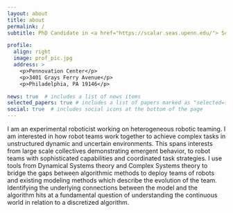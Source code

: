 ```yaml
---
layout: about
title: about
permalink: /
subtitle: PhD Candidate in <a href="https://scalar.seas.upenn.edu/"> ScalAR Lab</a> . <a href="https://www.grasp.upenn.edu/">GRASP Lab</a> . <a href="https://www.seas.upenn.edu/">School of Engineering and Applied Science</a> . <a href="https://www.upenn.edu/">University of Pennsylvania</a>. 

profile:
  align: right
  image: prof_pic.jpg
  address: >
    <p>Pennovation Center</p>
    <p>3401 Grays Ferry Avenue</p>
    <p>Philadelphia, PA 19146</p>

news: true  # includes a list of news items
selected_papers: true # includes a list of papers marked as "selected={true}"
social: true  # includes social icons at the bottom of the page
---
```


I am an experimental roboticist working on heterogeneous robotic teaming. 
I am interested in how robot teams work together to achieve complex tasks in unstructured dynamic and uncertain environments. This spans interests from large scale collectives demonstrating emergent behavior, to robot teams with sophisticated capabilities and coordinated task strategies. I use tools from Dynamical Systems theory and Complex Systems theory to bridge the gaps between algorithmic methods to deploy teams of robots and existing modeling methods which describe the evolution of the team. Identifying the underlying connections between the model and the algorithm hits at a fundamental question of understanding the continuous world in relation to a discretized algorithm.



